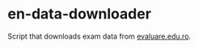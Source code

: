 # en-data-downloader
Script that downloads exam data from [evaluare.edu.ro](http://evaluare.edu.ro/).
